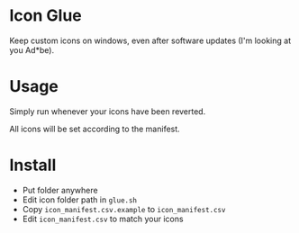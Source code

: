 # Icon Glue

Keep custom icons on windows, even after software updates (I'm looking at you Ad*be).

# Usage

Simply run whenever your icons have been reverted.

All icons will be set according to the manifest.

# Install

- Put folder anywhere
- Edit icon folder path in `glue.sh`
- Copy `icon_manifest.csv.example` to `icon_manifest.csv`
- Edit `icon_manifest.csv` to match your icons
